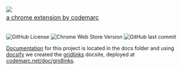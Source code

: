   <a href="https://codemarc.net">
    <br/>
    <a aria-label="gridlinks logo" href="https://codemarc.net">
        <img src="https://img.shields.io/badge/g r i d l i n k s -blue?style=for-the-badge">
   </a>
    <font size="3">
        <br/><a href="https://codemarc.net">a chrome extension by codemarc</a>
        <br/><br/>
    </font>
    </h1>
  </a>

![GitHub License](https://img.shields.io/github/license/codemarc/gridlinks?link=https%3A%2F%2Fgithub.com%2Fcodemarc%2Fgridlinks%2Fblob%2Fmain%2FLICENSE)
![Chrome Web Store Version](https://img.shields.io/chrome-web-store/v/ofpobifnipafncfehmgeknfkgojkbgke?color=blue&link=https%3A%2F%2Fchromewebstore.google.com%2Fdetail%2Fgridlinks%2Fofpobifnipafncfehmgeknfkgojkbgke)
![GitHub last commit](https://img.shields.io/github/last-commit/codemarc/gridlinks)


[Documentation](./doc/README.md) for this project is located in the docs folder and using [docsify] we created the [gridlinks][docsite] docsite, deployed at [codemarc.net/doc/gridlinks][docsite].

[docsite]: https://codemarc.net/doc/gridlinks
[docsify]: "https://docsify.js.org/#/"

